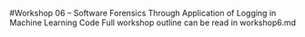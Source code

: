 #Workshop 06 – Software Forensics Through Application of Logging in Machine Learning Code
Full workshop outline can be read in workshop6.md
